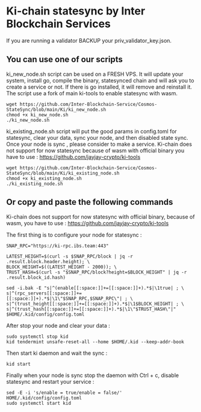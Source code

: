 # Ki-chain statesync by Inter Blockchain Services

If you are running a validator BACKUP your priv_validator_key.json.

## You can use one of our scripts

ki_new_node.sh script can be used on a FRESH VPS. It will update your system, install go, compile the binary, statesynced chain and will ask you to create a service or not. If there is go installed, it will remove and reinstall it. The script use a fork of main ki-tools to enable statesync with wasm.

```
wget https://github.com/Inter-Blockchain-Service/Cosmos-StateSync/blob/main/Ki/ki_new_node.sh
chmod +x ki_new_node.sh
./ki_new_node.sh
```

ki_existing_node.sh script will put the good params in config.toml for statesync, clear your data, sync your node, and then disabled state sync. Once your node is sync , please consider to make a service. Ki-chain does not support for now statesync because of wasm with official binary you have to use : https://github.com/jayjay-crypto/ki-tools

```
wget https://github.com/Inter-Blockchain-Service/Cosmos-StateSync/blob/main/Ki/ki_existing_node.sh
chmod +x ki_existing_node.sh
./ki_existing_node.sh
```

## Or copy and paste the following commands

Ki-chain does not support for now statesync with official binary, because of wasm, you have to use : https://github.com/jayjay-crypto/ki-tools

The first thing is to configure your node for statesync :

```
SNAP_RPC="https://ki-rpc.ibs.team:443"

LATEST_HEIGHT=$(curl -s $SNAP_RPC/block | jq -r .result.block.header.height); \
BLOCK_HEIGHT=$((LATEST_HEIGHT - 2000)); \
TRUST_HASH=$(curl -s "$SNAP_RPC/block?height=$BLOCK_HEIGHT" | jq -r .result.block_id.hash)

sed -i.bak -E "s|^(enable[[:space:]]+=[[:space:]]+).*$|\1true| ; \
s|^(rpc_servers[[:space:]]+=[[:space:]]+).*$|\1\"$SNAP_RPC,$SNAP_RPC\"| ; \
s|^(trust_height[[:space:]]+=[[:space:]]+).*$|\1$BLOCK_HEIGHT| ; \
s|^(trust_hash[[:space:]]+=[[:space:]]+).*$|\1\"$TRUST_HASH\"|" $HOME/.kid/config/config.toml
```

After stop your node and clear your data :

```
sudo systemctl stop kid
kid tendermint unsafe-reset-all --home $HOME/.kid --keep-addr-book
```

Then start ki daemon and wait the sync :

```
kid start
```

Finally when your node is sync stop the daemon with Ctrl + c, disable statesync and restart your service :

```
sed -E -i 's/enable = true/enable = false/' HOME/.kid/config/config.toml
sudo systemctl start kid
```
